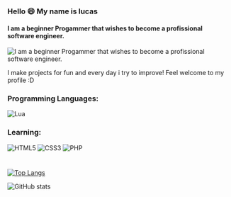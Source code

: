### Hello 😄 My name is lucas
#### I am a beginner Progammer that wishes to become a profissional software engineer.
![I am a beginner Progammer that wishes to become a profissional software engineer.](https://encrypted-tbn0.gstatic.com/images?q=tbn:ANd9GcR4FNrWJEjF28p7USiVWaDup0Ot3auK_Sr428xx0bzHvSz-lzABd0RkRWjI8TxOLJ0GXg&usqp=CAU)

I make projects for fun and every day i try to improve! Feel welcome to my profile :D

<h3>Programming Languages:</h3>
<p align="left">

![Lua](https://img.shields.io/badge/lua-%232C2D72.svg?style=for-the-badge&logo=lua&logoColor=white)
  
</p>

<h3>Learning:</h3>

![HTML5](https://img.shields.io/badge/html5-%23E34F26.svg?style=for-the-badge&logo=html5&logoColor=white)
![CSS3](https://img.shields.io/badge/css3-%231572B6.svg?style=for-the-badge&logo=css3&logoColor=white)
![PHP](https://img.shields.io/badge/css3-%231572B6.svg?style=for-the-badge&logo=css3&logoColor=white)

<h1></h1>


[![Top Langs](https://github-readme-stats.vercel.app/api/top-langs/?username=VaylonBr)](https://github.com/anuraghazra/github-readme-stats)

![GitHub stats](https://github-readme-stats.vercel.app/api?username=VaylonBr&show_icons=true)  
